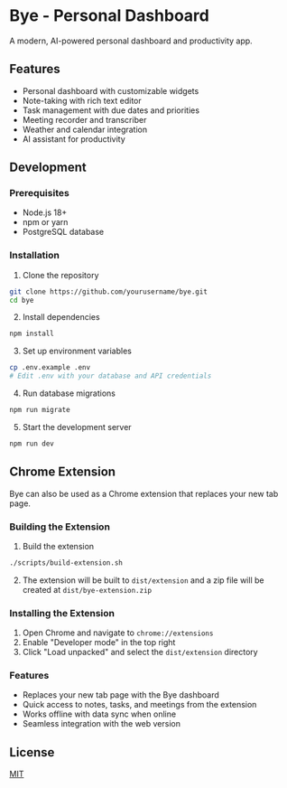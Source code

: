 # Bye - Personal Dashboard

A modern, AI-powered personal dashboard and productivity app.

## Features

- Personal dashboard with customizable widgets
- Note-taking with rich text editor
- Task management with due dates and priorities
- Meeting recorder and transcriber
- Weather and calendar integration
- AI assistant for productivity

## Development

### Prerequisites

- Node.js 18+
- npm or yarn
- PostgreSQL database

### Installation

1. Clone the repository
```bash
git clone https://github.com/yourusername/bye.git
cd bye
```

2. Install dependencies
```bash
npm install
```

3. Set up environment variables
```bash
cp .env.example .env
# Edit .env with your database and API credentials
```

4. Run database migrations
```bash
npm run migrate
```

5. Start the development server
```bash
npm run dev
```

## Chrome Extension

Bye can also be used as a Chrome extension that replaces your new tab page.

### Building the Extension

1. Build the extension
```bash
./scripts/build-extension.sh
```

2. The extension will be built to `dist/extension` and a zip file will be created at `dist/bye-extension.zip`

### Installing the Extension

1. Open Chrome and navigate to `chrome://extensions`
2. Enable "Developer mode" in the top right
3. Click "Load unpacked" and select the `dist/extension` directory

### Features

- Replaces your new tab page with the Bye dashboard
- Quick access to notes, tasks, and meetings from the extension
- Works offline with data sync when online
- Seamless integration with the web version

## License

[MIT](LICENSE) 